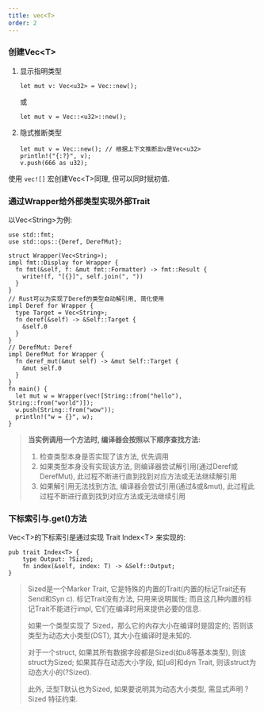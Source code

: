 ```yaml
---
title: vec<T>
order: 2
---
```


### 创建Vec\<T\>

1. 显示指明类型
    ```rust:no-line-numbers
    let mut v: Vec<u32> = Vec::new();
    ```
    或
    ```rust:no-line-numbers
    let mut v = Vec::<u32>::new();
    ```
2. 隐式推断类型
    ```rust:no-line-numbers
    let mut v = Vec::new(); // 根据上下文推断出v是Vec<u32>
    println!("{:?}", v);
    v.push(666 as u32);
    ```
使用 `vec![]` 宏创建Vec\<T\>同理, 但可以同时赋初值.

### 通过Wrapper给外部类型实现外部Trait

以Vec\<String\>为例:
```rust:no-line-numbers
use std::fmt;
use std::ops::{Deref, DerefMut};

struct Wrapper(Vec<String>);
impl fmt::Display for Wrapper {
  fn fmt(&self, f: &mut fmt::Formatter) -> fmt::Result {
    write!(f, "[{}]", self.join(", "))
  }
}
// Rust可以为实现了Deref的类型自动解引用, 简化使用
impl Deref for Wrapper {
  type Target = Vec<String>;
  fn deref(&self) -> &Self::Target {
    &self.0
  }
}
// DerefMut: Deref
impl DerefMut for Wrapper {
  fn deref_mut(&mut self) -> &mut Self::Target {
    &mut self.0
  }
}
fn main() {
  let mut w = Wrapper(vec![String::from("hello"), String::from("world")]);
  w.push(String::from("wow"));
  println!("w = {}", w);
}
```

> **当实例调用一个方法时, 编译器会按照以下顺序查找方法:**
> 1. 检查类型本身是否实现了该方法, 优先调用
> 2. 如果类型本身没有实现该方法, 则编译器尝试解引用(通过Deref或DerefMut), 此过程不断进行直到找到对应方法或无法继续解引用
> 3. 如果解引用无法找到方法, 编译器会尝试引用(通过&或&mut), 此过程此过程不断进行直到找到对应方法或无法继续引用

### 下标索引与.get()方法

Vec\<T\>的下标索引是通过实现 Trait Index\<T\> 来实现的:
```rust:no-line-numbers
pub trait Index<T> {
    type Output: ?Sized;
    fn index(&self, index: T) -> &Self::Output;
}
```

> Sized是一个Marker Trait, 它是特殊的内置的Trait(内置的标记Trait还有Send和Syn c). 标记Trait没有方法, 只用来说明属性; 而且这几种内置的标记Trait不能进行impl, 它们在编译时用来提供必要的信息.
> 
> 如果一个类型实现了 Sized，那么它的内存大小在编译时是固定的;
> 否则该类型为动态大小类型(DST), 其大小在编译时是未知的.
>
> 对于一个struct, 如果其所有数据字段都是Sized(如u8等基本类型), 则该struct为Sized;
> 如果其存在动态大小字段, 如\[u8\]和dyn Trait, 则该struct为动态大小的(?Sized).
>
> 此外, 泛型T默认也为Sized, 如果要说明其为动态大小类型, 需显式声明 ?Sized 特征约束.